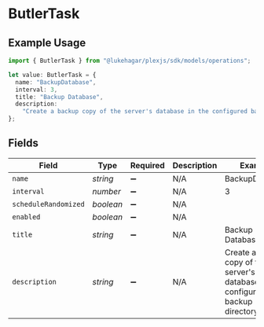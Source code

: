 # ButlerTask

## Example Usage

```typescript
import { ButlerTask } from "@lukehagar/plexjs/sdk/models/operations";

let value: ButlerTask = {
  name: "BackupDatabase",
  interval: 3,
  title: "Backup Database",
  description:
    "Create a backup copy of the server's database in the configured backup directory",
};
```

## Fields

| Field                                                                            | Type                                                                             | Required                                                                         | Description                                                                      | Example                                                                          |
| -------------------------------------------------------------------------------- | -------------------------------------------------------------------------------- | -------------------------------------------------------------------------------- | -------------------------------------------------------------------------------- | -------------------------------------------------------------------------------- |
| `name`                                                                           | *string*                                                                         | :heavy_minus_sign:                                                               | N/A                                                                              | BackupDatabase                                                                   |
| `interval`                                                                       | *number*                                                                         | :heavy_minus_sign:                                                               | N/A                                                                              | 3                                                                                |
| `scheduleRandomized`                                                             | *boolean*                                                                        | :heavy_minus_sign:                                                               | N/A                                                                              |                                                                                  |
| `enabled`                                                                        | *boolean*                                                                        | :heavy_minus_sign:                                                               | N/A                                                                              |                                                                                  |
| `title`                                                                          | *string*                                                                         | :heavy_minus_sign:                                                               | N/A                                                                              | Backup Database                                                                  |
| `description`                                                                    | *string*                                                                         | :heavy_minus_sign:                                                               | N/A                                                                              | Create a backup copy of the server's database in the configured backup directory |